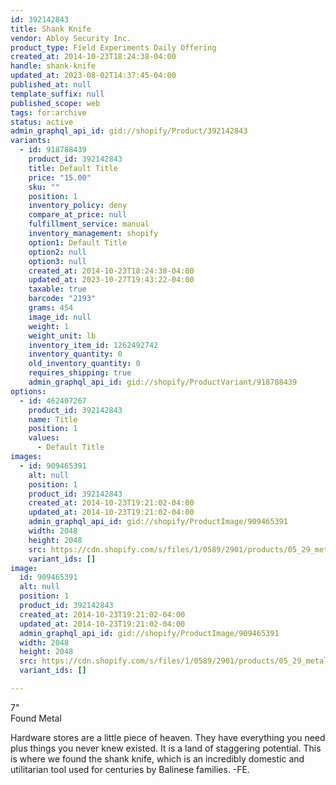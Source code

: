 ```yaml
---
id: 392142843
title: Shank Knife
vendor: Abloy Security Inc.
product_type: Field Experiments Daily Offering
created_at: 2014-10-23T18:24:38-04:00
handle: shank-knife
updated_at: 2023-08-02T14:37:45-04:00
published_at: null
template_suffix: null
published_scope: web
tags: for:archive
status: active
admin_graphql_api_id: gid://shopify/Product/392142843
variants:
  - id: 918788439
    product_id: 392142843
    title: Default Title
    price: "15.00"
    sku: ""
    position: 1
    inventory_policy: deny
    compare_at_price: null
    fulfillment_service: manual
    inventory_management: shopify
    option1: Default Title
    option2: null
    option3: null
    created_at: 2014-10-23T18:24:38-04:00
    updated_at: 2023-10-27T19:43:22-04:00
    taxable: true
    barcode: "2193"
    grams: 454
    image_id: null
    weight: 1
    weight_unit: lb
    inventory_item_id: 1262492742
    inventory_quantity: 0
    old_inventory_quantity: 0
    requires_shipping: true
    admin_graphql_api_id: gid://shopify/ProductVariant/918788439
options:
  - id: 462407267
    product_id: 392142843
    name: Title
    position: 1
    values:
      - Default Title
images:
  - id: 909465391
    alt: null
    position: 1
    product_id: 392142843
    created_at: 2014-10-23T19:21:02-04:00
    updated_at: 2014-10-23T19:21:02-04:00
    admin_graphql_api_id: gid://shopify/ProductImage/909465391
    width: 2048
    height: 2048
    src: https://cdn.shopify.com/s/files/1/0589/2901/products/05_29_metal_knife_34d3269b-7955-4446-8cc1-5385f26be55a.jpeg?v=1414106462
    variant_ids: []
image:
  id: 909465391
  alt: null
  position: 1
  product_id: 392142843
  created_at: 2014-10-23T19:21:02-04:00
  updated_at: 2014-10-23T19:21:02-04:00
  admin_graphql_api_id: gid://shopify/ProductImage/909465391
  width: 2048
  height: 2048
  src: https://cdn.shopify.com/s/files/1/0589/2901/products/05_29_metal_knife_34d3269b-7955-4446-8cc1-5385f26be55a.jpeg?v=1414106462
  variant_ids: []

---
```


7"  
Found Metal

Hardware stores are a little piece of heaven. They have everything you need plus things you never knew existed. It is a land of staggering potential. This is where we found the shank knife, which is an incredibly domestic and utilitarian tool used for centuries by Balinese families. -FE.